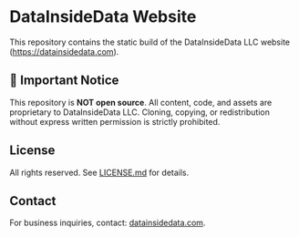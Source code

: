 # DataInsideData Website

This repository contains the static build of the DataInsideData LLC website (https://datainsidedata.com).

## 🚨 Important Notice

This repository is **NOT open source**. All content, code, and assets are proprietary to DataInsideData LLC. Cloning, copying, or redistribution without express written permission is strictly prohibited.

## License

All rights reserved. See [LICENSE.md](LICENSE.md) for details.

## Contact

For business inquiries, contact: [datainsidedata.com](flindo@datainsidedata.com).
